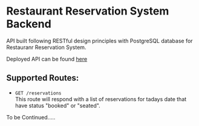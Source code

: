 # Restaurant Reservation System Backend

API built following RESTful design principles with PostgreSQL database for Restauranr Reservation System.  
  
Deployed API can be found [here](https://res-res-backend.herokuapp.com/)  
  
## Supported Routes:
- `GET /reservations`  
This route will respond with a list of reservations for tadays date that have status "booked" or "seated".  
  
  
To be Continued.....
